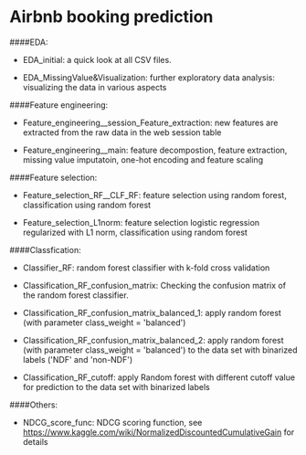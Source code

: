 # Airbnb booking prediction

####EDA:
- EDA_initial: a quick look at all CSV files.

- EDA_MissingValue&Visualization: further exploratory data analysis: visualizing the data in various aspects



####Feature engineering: 
- Feature_engineering__session_Feature_extraction: new features are extracted from the raw data in the web session table

- Feature_engineering__main: feature decompostion, feature extraction, missing value imputatoin, one-hot encoding and feature scaling


####Feature selection:

- Feature_selection_RF__CLF_RF: feature selection using random forest, classification using random forest

- Feature_selection_L1norm: feature selection logistic regression regularized with L1 norm, classification using random forest


####Classfication:

- Classifier_RF: random forest classifier with k-fold cross validation

- Classification_RF_confusion_matrix: Checking the confusion matrix of the random forest classifier.

- Classification_RF_confusion_matrix_balanced_1: apply random  forest (with parameter class_weight = 'balanced')

- Classification_RF_confusion_matrix_balanced_2: apply random forest (with parameter class_weight = 'balanced') to the data set with binarized labels ('NDF' and 'non-NDF')

- Classification_RF_cutoff: apply Random forest with different cutoff value for prediction to the data set with binarized labels


####Others:

- NDCG_score_func: NDCG scoring function, see https://www.kaggle.com/wiki/NormalizedDiscountedCumulativeGain for details